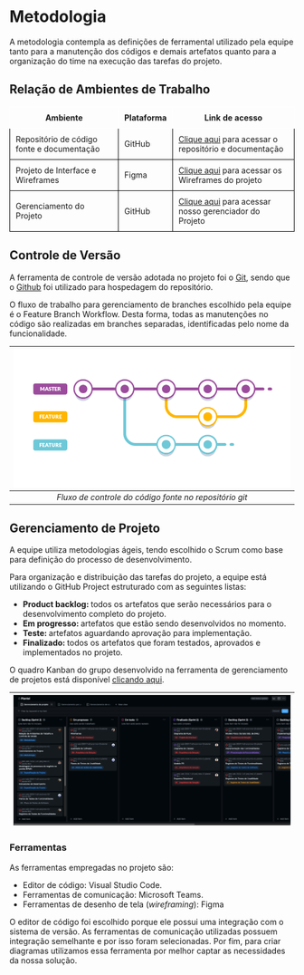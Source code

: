 
# Metodologia

A metodologia contempla as definições de ferramental utilizado pela equipe tanto para a manutenção dos códigos e demais artefatos quanto para a organização do time na execução das tarefas do projeto.

## Relação de Ambientes de Trabalho

<table style="border-collapse: collapse;">
  <tr>
    <th style="border: 1px solid white; padding: 10px;">Ambiente</th>
    <th style="border: 1px solid white; padding: 10px;">Plataforma</th>
    <th style="border: 1px solid white; padding: 10px;">Link de acesso</th>
  </tr>
  <tr>
    <td style="border: 1px solid black; padding: 10px;">Repositório de código fonte e documentação</td>
    <td style="border: 1px solid black; padding: 10px;">GitHub</td>
    <td style="border: 1px solid black; padding: 10px;"><a href="https://github.com/ICEI-PUC-Minas-PMV-ADS/pmv-ads-2024-1-e3-proj-mov-t2-plantei" target="_blank">Clique aqui</a> para acessar o repositório e documentação</td>
  </tr>
  <tr>
    <td style="border: 1px solid black; padding: 10px;">Projeto de Interface e  Wireframes</td>
    <td style="border: 1px solid black; padding: 10px;">Figma</td>
    <td style="border: 1px solid black; padding: 10px;"><a href="https://www.figma.com/file/Bi6PZWAjAFd13eNVsdBe6k/plantei?type=design&node-id=105%3A2843&mode=design&t=ZOs8M5L5Kb0wwn5o-1" target="_blank">Clique aqui</a> para acessar os Wireframes do projeto</td>
  </tr>
  <tr>
    <td style="border: 1px solid black; padding: 10px;">Gerenciamento do Projeto</td>
    <td style="border: 1px solid black; padding: 10px;">GitHub</td>
    <td style="border: 1px solid black; padding: 10px;"><a href="https://github.com/orgs/ICEI-PUC-Minas-PMV-ADS/projects/783" target="_blank">Clique aqui</a> para acessar nosso gerenciador do Projeto</td>
  </tr>
</table>

## Controle de Versão

A ferramenta de controle de versão adotada no projeto foi o
[Git](https://git-scm.com/), sendo que o [Github](https://github.com)
foi utilizado para hospedagem do repositório.

O fluxo de trabalho para gerenciamento de branches escolhido pela equipe é o Feature Branch Workflow.
Desta forma, todas as manutenções no código são realizadas em branches separadas,
identificadas pelo nome da funcionalidade.

| ![Feature Branch Workflow](./img/feature-branch.png "Feature Branch Workflow") |
| :-------------------------------------------------------------------------------------: |
|                      *Fluxo de controle do código fonte no repositório git*                      |

## Gerenciamento de Projeto

A equipe utiliza metodologias ágeis, tendo escolhido o Scrum como base para definição do processo de desenvolvimento.

Para organização e distribuição das tarefas do projeto, a equipe está utilizando o GitHub Project estruturado com as seguintes listas: 

<ul>
 <li><strong>Product backlog: </strong>todos os artefatos que serão necessários para o desenvolvimento completo do projeto.</li>
 <li><strong>Em progresso: </strong>artefatos que estão sendo desenvolvidos no momento.</li>
 <li><strong>Teste: </strong>artefatos aguardando aprovação para implementação.</li>
 <li><strong>Finalizado: </strong>todos os artefatos que foram testados, aprovados e implementados no projeto.</li>
</ul>

O quadro Kanban do grupo desenvolvido na ferramenta de gerenciamento de projetos está disponível <a href="https://github.com/orgs/ICEI-PUC-Minas-PMV-ADS/projects/783" target="_blank">clicando aqui</a>.

| ![Git Projects](./img/git-projects.png "Git Projects") |
| :-------------------------------------------------------------------------------------: |

### Ferramentas

As ferramentas empregadas no projeto são:

- Editor de código: Visual Studio Code.
- Ferramentas de comunicação: Microsoft Teams.
- Ferramentas de desenho de tela (_wireframing_): Figma

O editor de código foi escolhido porque ele possui uma integração com o sistema de versão. As ferramentas de comunicação utilizadas possuem integração semelhante e por isso foram selecionadas. Por fim, para criar diagramas utilizamos essa ferramenta por melhor captar as necessidades da nossa solução.
 
